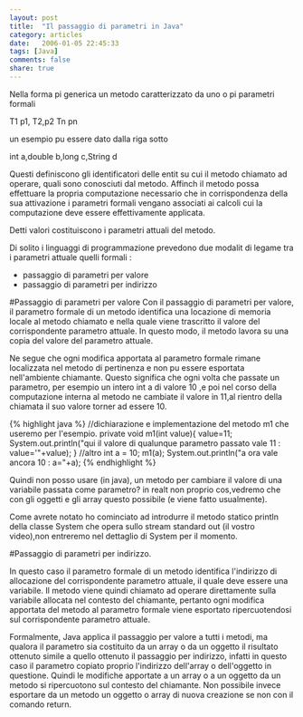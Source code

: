 ```yaml
---
layout: post
title:  "Il passaggio di parametri in Java"
category: articles
date:   2006-01-05 22:45:33
tags: [Java]
comments: false
share: true
---
```

Nella forma pi generica un metodo  caratterizzato da uno o pi parametri formali

T1 p1, T2,p2  Tn pn

un esempio pu essere dato dalla riga sotto

int a,double b,long c,String d

Questi definiscono gli identificatori delle entit su cui il metodo  chiamato ad operare, quali sono conosciuti dal metodo.
Affinch il metodo possa effettuare la propria computazione  necessario che in corrispondenza della sua attivazione i 
parametri formali vengano associati ai calcoli cui la computazione deve essere effettivamente applicata.

Detti valori costituiscono i parametri attuali del metodo.

Di solito i linguaggi di programmazione prevedono due modalit di legame tra i parametri attuale 
quelli formali : 

* passaggio di parametri per valore 
* passaggio di parametri per indirizzo 

#Passaggio di parametri per valore 
Con il passaggio di parametri per valore, 
il parametro formale di un metodo identifica una locazione di memoria locale al metodo chiamato e nella quale 
viene trascritto il valore del corrispondente parametro attuale. 
In questo modo, il metodo lavora su una copia del valore del parametro attuale. 

Ne segue che ogni modifica apportata al parametro formale rimane localizzata nel metodo di pertinenza e 
non pu essere esportata nell'ambiente chiamante. Questo significa che ogni volta che passate un parametro, 
per esempio un intero int a di valore 10 ,e poi nel corso della computazione interna al metodo ne cambiate 
il valore in 11,al rientro della chiamata il suo valore torner ad essere 10.

{% highlight java %}
//dichiarazione e implementazione del metodo m1 che useremo per l'esempio.
private void m1(int value){
   value=11;
   System.out.println("qui il valore di qualunque parametro passato vale 11 : value='"+value);
}
//altro
int a = 10;
m1(a);
System.out.println("a ora vale ancora 10 : a="+a);
{% endhighlight %}

Quindi non posso usare (in java), un metodo per cambiare il valore di una variabile passata come parametro? 
in realt non proprio cos,vedremo che con gli oggetti e gli array questo  possibile (e viene fatto usualmente).
 
Come avrete notato ho cominciato ad introdurre il metodo statico println della classe System che opera sullo 
stream standard out (il vostro video),non entreremo nel dettaglio di System per il momento.

#Passaggio di parametri per indirizzo.

In questo caso il parametro formale di un metodo identifica l'indirizzo di allocazione del corrispondente 
parametro attuale, il quale deve essere una variabile. Il metodo viene quindi chiamato ad operare direttamente sulla 
variabile allocata nel contesto del chiamante, pertanto ogni modifica apportata del metodo al parametro formale viene 
esportato ripercuotendosi sul corrispondente parametro attuale.

Formalmente, Java applica il passaggio per valore a tutti i metodi, ma qualora il parametro sia costituito 
da un array o da un oggetto il risultato ottenuto  simile a quello ottenuto il passaggio per indirizzo, infatti
in questo caso il parametro copiato  proprio l'indirizzo dell'array o dell'oggetto in questione. 
Quindi le modifiche apportate a un array o a un oggetto da un metodo si ripercuotono sul contesto del chiamante. 
Non  possibile invece esportare da un metodo un oggetto o array di nuova creazione se non con il comando return.
